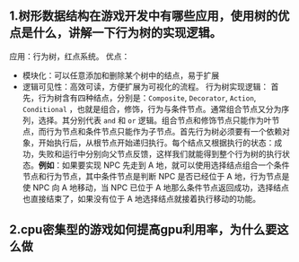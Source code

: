 ## 1.树形数据结构在游戏开发中有哪些应用，使用树的优点是什么，讲解一下行为树的实现逻辑。

应用：行为树，红点系统。
优点：
+ 模块化：可以任意添加和删除某个树中的结点，易于扩展
+ 逻辑可见性：高效可读，方便扩展为可视化的流程。
行为树实现逻辑：
首先，行为树含有四种结点，分别是：`Composite`, `Decorator`, `Action`, `Conditional` ，也就是组合，修饰，行为与条件节点。通常组合节点又分为序列，选择。其分别代表 `and` 和 `or` 逻辑。组合节点和修饰节点只能作为叶节点，而行为节点和条件节点只能作为子节点。首先行为树必须要有一个依赖对象，开始执行后，从根节点开始递归执行。每个结点又根据执行的状态：成功，失败和运行中分别向父节点反馈，这样我们就能得到整个行为树的执行状态。**例如**：如果要实现 NPC 先走到 A 地，就可以使用选择结点组合一个条件节点和行为节点，其中条件节点是判断 NPC 是否已经位于 A 地，行为节点是使 NPC 向 A 地移动，当 NPC 已位于 A 地那么条件节点返回成功，选择结点也直接结束了，如果没有位于 A 地选择结点就接着执行移动的功能。
## 2.cpu密集型的游戏如何提高gpu利用率，为什么要这么做

